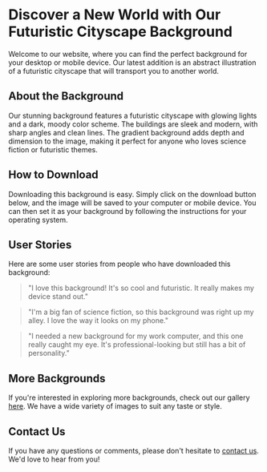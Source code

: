 <!--font:Great Vibes-->

# Discover a New World with Our Futuristic Cityscape Background

Welcome to our website, where you can find the perfect background for your desktop or mobile device. Our latest addition is an abstract illustration of a futuristic cityscape that will transport you to another world.

## About the Background

Our stunning background features a futuristic cityscape with glowing lights and a dark, moody color scheme. The buildings are sleek and modern, with sharp angles and clean lines. The gradient background adds depth and dimension to the image, making it perfect for anyone who loves science fiction or futuristic themes.

## How to Download

Downloading this background is easy. Simply click on the download button below, and the image will be saved to your computer or mobile device. You can then set it as your background by following the instructions for your operating system.

## User Stories

Here are some user stories from people who have downloaded this background:

> "I love this background! It's so cool and futuristic. It really makes my device stand out."

> "I'm a big fan of science fiction, so this background was right up my alley. I love the way it looks on my phone."

> "I needed a new background for my work computer, and this one really caught my eye. It's professional-looking but still has a bit of personality."

## More Backgrounds

If you're interested in exploring more backgrounds, check out our gallery [here](#). We have a wide variety of images to suit any taste or style.

## Contact Us

If you have any questions or comments, please don't hesitate to [contact us](#). We'd love to hear from you!

<!--

Write me content for website with wallpaper which alt text is:

"A wallpaper featuring an abstract illustration of a futuristic cityscape, with glowing lights and a dark and moody color scheme, set against a gradient background."

The name/title of the page should not be 1:1 copy of the alt text but rather a real content of the website which is using this wallpaper.

- Use markdown format 
- Start with heading
- Heading should be short and concise
- The content should look like a real website 
- The website should not be about the wallpaper, wallpaper is just a related background
- Heading should be contain work "wallpaper" or "background"
- Include real sections like references, contact, user stories, etc. use things relevant to the page purpose.
- Feel free to use structure like headings, bullets, numbering, blockquotes, paragraphs, horizontal lines, etc.
- You can use formatting like bold or _italic_
- You can include UTF-8 emojis
- Links should be only #hash anchors (and you can refer to the document itself)
- Do not include images


---


# Futuristic Cityscape Wallpaper for Your Desktop Background

Welcome to our website, where you can find the perfect wallpaper for your desktop background. Our latest addition is an abstract illustration of a futuristic cityscape that will transport you to another world.

## About the Wallpaper

The wallpaper features a stunning illustration of a cityscape with glowing lights and a dark, moody color scheme. The buildings are sleek and modern, with sharp angles and clean lines. The futuristic vibe is enhanced by the gradient background, which adds depth and dimension to the image.

This wallpaper is perfect for anyone who loves science fiction or futuristic themes. It's also great for those who want to add a touch of sophistication and style to their desktop background.

## How to Download

Downloading this wallpaper is easy. Simply click on the download button below, and the image will be saved to your computer. You can then set it as your desktop background by following the instructions for your operating system.

## User Stories

Here are some user stories from people who have downloaded this wallpaper:

> "I love this wallpaper! It's so cool and futuristic. It really makes my desktop stand out."

> "I'm a big fan of science fiction, so this wallpaper was right up my alley. I love the way it looks on my computer."

> "I needed a new wallpaper for my work computer, and this one really caught my eye. It's professional-looking but still has a bit of personality."

## References

If you're interested in learning more about the artist who created this wallpaper, check out their portfolio [here](#).

## Contact Us

If you have any questions or comments, please don't hesitate to [contact us](#). We'd love to hear from you!


---


Heading should not include word "wallpaper". The website should not be about the wallpaper itself, wallpaper is just a related background, rewrite whole content.


---


# Discover a New World with Our Futuristic Cityscape Background

Welcome to our website, where you can find the perfect background for your desktop or mobile device. Our latest addition is an abstract illustration of a futuristic cityscape that will transport you to another world.

## About the Background

Our stunning background features a futuristic cityscape with glowing lights and a dark, moody color scheme. The buildings are sleek and modern, with sharp angles and clean lines. The gradient background adds depth and dimension to the image, making it perfect for anyone who loves science fiction or futuristic themes.

## How to Download

Downloading this background is easy. Simply click on the download button below, and the image will be saved to your computer or mobile device. You can then set it as your background by following the instructions for your operating system.

## User Stories

Here are some user stories from people who have downloaded this background:

> "I love this background! It's so cool and futuristic. It really makes my device stand out."

> "I'm a big fan of science fiction, so this background was right up my alley. I love the way it looks on my phone."

> "I needed a new background for my work computer, and this one really caught my eye. It's professional-looking but still has a bit of personality."

## More Backgrounds

If you're interested in exploring more backgrounds, check out our gallery [here](#). We have a wide variety of images to suit any taste or style.

## Contact Us

If you have any questions or comments, please don't hesitate to [contact us](#). We'd love to hear from you!

-->
